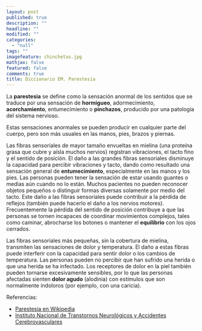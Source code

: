 ```yaml
---
layout: post
published: true
description: ""
headline: ""
modified: ""
categories: 
  - "null"
tags: ""
imagefeature: chinchetas.jpg
mathjax: false
featured: false
comments: true
title: Diccionario EM. Parestesia
---
```



La **parestesia** se define como la sensación anormal de los sentidos que se traduce por una sensación de **hormigueo**, adormecimiento, **acorchamiento**, entumecimiento o **pinchazos**, producido por una patología del sistema nervioso.

Estas sensaciones anormales se pueden producir en cualquier parte del cuerpo, pero son más usuales en las manos, pies, brazos y piernas.

Las fibras sensoriales de mayor tamaño envueltas en mielina (una proteína grasa que cubre y aísla muchos nervios) registran vibraciones, el tacto fino y el sentido de posición. El daño a las grandes fibras sensoriales disminuye la capacidad para percibir vibraciones y tacto, dando como resultado una sensación general de **entumecimiento**, especialmente en las manos y los pies. Las personas pueden tener la sensación de estar usando guantes o medias aún cuando no lo están. Muchos pacientes no pueden reconocer objetos pequeños o distinguir formas diversas solamente por medio del tacto. Este daño a las fibras sensoriales puede contribuir a la pérdida de reflejos (también puede hacerlo el daño a los nervios motores). Frecuentemente la pérdida del sentido de posición contribuye a que las personas se tornen incapaces de coordinar movimientos complejos, tales como caminar, abrocharse los botones o mantener el **equilibrio** con los ojos cerrados.

Las fibras sensoriales más pequeñas, sin la cobertura de mielina, transmiten las sensaciones de dolor y temperatura. El daño a estas fibras puede interferir con la capacidad para sentir dolor o los cambios de temperatura. Las personas pueden no percibir que han sufrido una herida o que una herida se ha infectado. Los receptores de dolor en la piel también pueden tornarse excesivamente sensibles, por lo que las personas afectadas sienten **dolor agudo** (alodinia) con estímulos que son normalmente indoloros (por ejemplo, con una caricia).

Referencias:
 - [Parestesia en Wikipedia](https://es.wikipedia.org/wiki/Parestesia)
 - [Instituto Nacional de Transtornos Neurológicos y Accidentes Cerebrovasculares](http://espanol.ninds.nih.gov/trastornos/neuropatia_periferica.htm)
